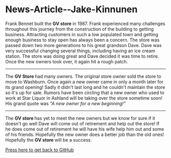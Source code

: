 # News-Article--Jake-Kinnunen

<html>
<body>
<p> Frank Bennet built the <strong> GV store </strong> in 1987.  Frank experienced many challenges throughout this journey from the construction of the building to getting business. Attracting customers in such a low populated town and getting enough business to stay open has always been a concern. The store was passed down two more generations to his great grandson Dave. Dave was very successful changing several things, including having an ice cream station. The store was doing great and Dave decided it was time to retire. Once the new owners took over, it again hit a rough patch. </p>
  <HR>
  <p> The <strong> GV Store </strong> had many owners. The original store owner sold the store to move to Washburn. Once again a  new owner came in only a month later for its grand opening! Sadly it didn't last long and he couldn't maintain the store so it's up for sale. Rumors have been circling that a new owner who used to work at Star Liquor in Ashland will be taking over the store sometime soon! His grand quote was <em> "A new owner for a new beginning!" </em> </p> 
<hr>
<p> The <strong> GV store </strong> has yet to meet the new owners but we know for sure if it doesn't go well Dave will come out of retirement and help out the store! If he does come out of retirement he will have his wife help him out and some of his friends. Hopefully the new owner does a better job than the old ones! Hopefully the <strong> GV store </strong>  will be a success.</p>
<a href="https://github.com/jakekinn/jakekinn.github.io">Press here to get back to GitHub</a>
</body>
</html>
